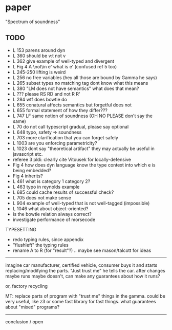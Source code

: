 paper
===

"Spectrum of soundness"

TODO
---
- L 153 parens around dyn
- L 360 should be v:t not v
- L 362 give example of well-typed and divergent
- L Fig 4 A \not\in e' what is e' (confused ref 5 too)
- L 245-250 lifting is weird
- L 256 no free variables (hey all those are bound by Gamma he says)
- L 265 subset types no matching tag dont know what this means
- L 380 "LM does not have semantics" what does that mean?
- L ??? please RS RD and not R R'
- L 284 wtf does bowtie do
- L 655 conatural affects semantics but forgetful does not
- L 655 formal statement of how they differ???
- L 747 LF same notion of soundness (OH NO PLEASE don't say the same)
- L 70 do not call typescript gradual, please say optional
- L 648 typo, safety => soundness
- L 703 more clarification that you can forget safely
- L 1003 are you enforcing parametricity?
- L 1023 dont say "theoretical artifact" they may actually be useful in javascript etc.
- referee 3 pldi: clearly cite Vitousek for locally-defensive
- Fig 4 how does dyn language know the type context into which e is being embedded?
- Fig 4 inherits?
- L 461 what is category 1 category 2?
- L 463 typo in reynolds example
- L 685 could cache results of successful check?
- L 705 does not make sense
- L 904 example of well-typed that is not well-tagged (impossible)
- L 1046 what about object-oriented?
- is the bowtie relation always correct?
- investigate performance of morsecode


TYPESETTING
- redo typing rules, since appendix
- "flushleft" the typing rules
- rename A to R (for "result"?) .. maybe see mason/talcott for ideas

- - -

imagine car manufacturer, certified vehicle, consumer buys it and
 starts replacing/modifying the parts. "Just trust me" he tells the car.
after changes maybe runs maybe doesn't, can make any guarantees about how
 it runs?

or, factory recycling

MT: replace parts of program with "trust me" things in the gamma.
 could be very useful, like z3 or some fast library for fast things.
 what guarantees about "mixed" programs?

- - -

conclusion / open 
